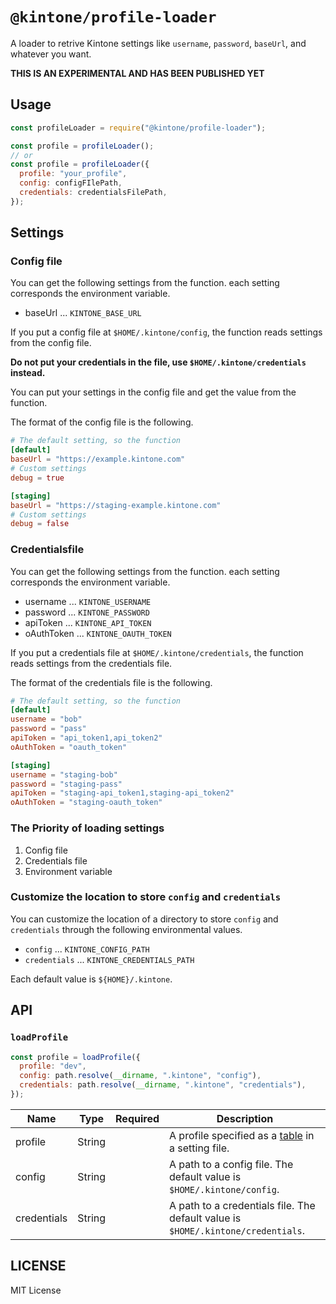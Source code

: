 # `@kintone/profile-loader`

A loader to retrive Kintone settings like `username`, `password`, `baseUrl`, and whatever you want.

**THIS IS AN EXPERIMENTAL AND HAS BEEN PUBLISHED YET**

## Usage

```js
const profileLoader = require("@kintone/profile-loader");

const profile = profileLoader();
// or
const profile = profileLoader({
  profile: "your_profile",
  config: configFIlePath,
  credentials: credentialsFilePath,
});
```

## Settings

### Config file

You can get the following settings from the function.
each setting corresponds the environment variable.

- baseUrl ... `KINTONE_BASE_URL`

If you put a config file at `$HOME/.kintone/config`, the function reads settings from the config file.

**Do not put your credentials in the file, use `$HOME/.kintone/credentials` instead.**

You can put your settings in the config file and get the value from the function.

The format of the config file is the following.

```toml
# The default setting, so the function
[default]
baseUrl = "https://example.kintone.com"
# Custom settings
debug = true

[staging]
baseUrl = "https://staging-example.kintone.com"
# Custom settings
debug = false
```

### Credentialsfile

You can get the following settings from the function.
each setting corresponds the environment variable.

- username ... `KINTONE_USERNAME`
- password ... `KINTONE_PASSWORD`
- apiToken ... `KINTONE_API_TOKEN`
- oAuthToken ... `KINTONE_OAUTH_TOKEN`

If you put a credentials file at `$HOME/.kintone/credentials`, the function reads settings from the credentials file.

The format of the credentials file is the following.

```toml
# The default setting, so the function
[default]
username = "bob"
password = "pass"
apiToken = "api_token1,api_token2"
oAuthToken = "oauth_token"

[staging]
username = "staging-bob"
password = "staging-pass"
apiToken = "staging-api_token1,staging-api_token2"
oAuthToken = "staging-oauth_token"
```

### The Priority of loading settings

1. Config file
1. Credentials file
1. Environment variable

### Customize the location to store `config` and `credentials`

You can customize the location of a directory to store `config` and `credentials` through the following environmental values.

- `config` ... `KINTONE_CONFIG_PATH`
- `credentials` ... `KINTONE_CREDENTIALS_PATH`

Each default value is `${HOME}/.kintone`.

## API

### `loadProfile`

```js
const profile = loadProfile({
  profile: "dev",
  config: path.resolve(__dirname, ".kintone", "config"),
  credentials: path.resolve(__dirname, ".kintone", "credentials"),
});
```

| Name       | Type   | Required | Description                                                                                    |
| ---------- | ------ | -------- | ---------------------------------------------------------------------------------------------- |
| profile    | String |          | A profile specified as a [table](https://toml.io/en/v1.0.0-rc.1#section-16) in a setting file. |
| config     | String |          | A path to a config file. The default value is `$HOME/.kintone/config`.                         |
| credentials | String |          | A path to a credentials file. The default value is `$HOME/.kintone/credentials`.                |

## LICENSE

MIT License
